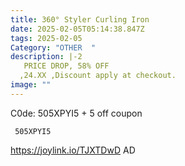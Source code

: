```yaml
---
title: 360° Styler Curling Iron
date: 2025-02-05T05:14:38.847Z
tags: 2025-02-05
Category: "OTHER  "
description: |-2
   PRICE DROP, 58% OFF 
  ,24.XX ,Discount apply at checkout.
image: ""
---
```


C0de: 505XPYI5 + 5 off coupon

<pre class="language-javascript"><code

class="language-javascript"> 505XPYI5 </code></pre>

https://joylink.io/TJXTDwD   AD